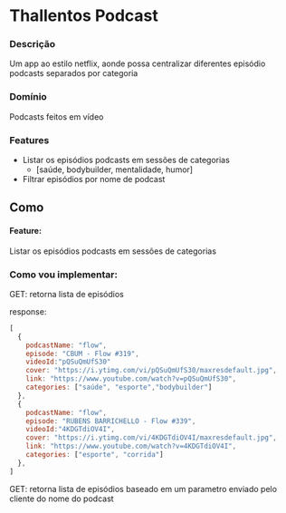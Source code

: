 # Thallentos Podcast

### Descrição

Um app ao estilo netflix, aonde possa centralizar diferentes episódio podcasts
separados por categoria

### Domínio

Podcasts feitos em vídeo

### Features

- Listar os episódios podcasts em sessões de categorias
  - [saúde, bodybuilder, mentalidade, humor]
- Filtrar episódios por nome de podcast

## Como

#### Feature:

Listar os episódios podcasts em sessões de categorias

### Como vou implementar:

GET: retorna lista de episódios

response:

```js
[
  {
    podcastName: "flow",
    episode: "CBUM - Flow #319",
    videoId:"pQSuQmUfS30"
    cover: "https://i.ytimg.com/vi/pQSuQmUfS30/maxresdefault.jpg",
    link: "https://www.youtube.com/watch?v=pQSuQmUfS30",
    categories: ["saúde", "esporte","bodybuilder"]
  },
  {
    podcastName: "flow",
    episode: "RUBENS BARRICHELLO - Flow #339",
    videoId:"4KDGTdiOV4I",
    cover: "https://i.ytimg.com/vi/4KDGTdiOV4I/maxresdefault.jpg",
    link: "https://www.youtube.com/watch?v=4KDGTdiOV4I",
    categories: ["esporte", "corrida"]
  },
]
```

GET: retorna lista de episódios baseado em um parametro enviado pelo cliente do nome do podcast